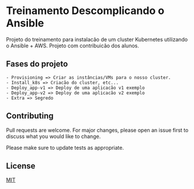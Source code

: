 # Treinamento Descomplicando o Ansible

Projeto do treinamento para instalacão de um cluster Kubernetes utilizando o Ansible + AWS.
Projeto com contribuicão dos alunos.

## Fases do projeto
```
- Provisioning => Criar as instâncias/VMs para o nosso cluster.
- Install_k8s => Criacão do cluster, etc...
- Deploy_app-v1 => Deploy de uma aplicacão v1 exemplo
- Deploy_app-v2 => Deploy de uma aplicacão v2 exemplo
- Extra => Segredo
```

## Contributing
Pull requests are welcome. For major changes, please open an issue first to discuss what you would like to change.

Please make sure to update tests as appropriate.

## License
[MIT](https://choosealicense.com/licenses/mit/)

